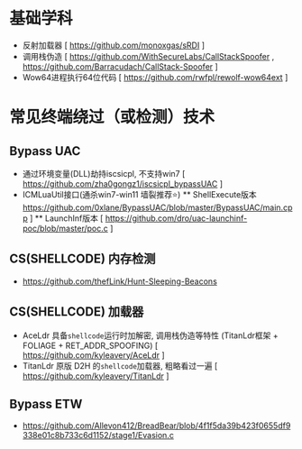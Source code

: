 # 基础学科

* 反射加载器 [ https://github.com/monoxgas/sRDI ]
* 调用栈伪造 [ https://github.com/WithSecureLabs/CallStackSpoofer , https://github.com/Barracudach/CallStack-Spoofer ]
* Wow64进程执行64位代码 [ https://github.com/rwfpl/rewolf-wow64ext ]


# 常见终端绕过（或检测）技术

## Bypass UAC
* 通过环境变量(DLL)劫持iscsicpl, 不支持win7 [ https://github.com/zha0gongz1/iscsicpl_bypassUAC ]
* ICMLuaUtil接口(通杀win7-win11 墙裂推荐⭐) 
** ShellExecute版本 https://github.com/0xlane/BypassUAC/blob/master/BypassUAC/main.cpp ]
** LaunchInf版本 [ https://github.com/dro/uac-launchinf-poc/blob/master/poc.c ]

## CS(SHELLCODE) 内存检测
* https://github.com/thefLink/Hunt-Sleeping-Beacons

## CS(SHELLCODE) 加载器
* AceLdr 具备`shellcode`运行时加解密, 调用栈伪造等特性 (TitanLdr框架 + FOLIAGE + RET_ADDR_SPOOFING) [ https://github.com/kyleavery/AceLdr ]
* TitanLdr 原版 D2H 的`shellcode`加载器, 粗略看过一遍 [ https://github.com/kyleavery/TitanLdr ]


## Bypass ETW
* https://github.com/Allevon412/BreadBear/blob/4f1f5da39b423f0655df9338e01c8b733c6d1152/stage1/Evasion.c

